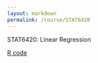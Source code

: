 ```yaml
---
layout: markdown
permalink: /course/STAT6420
---
```

STAT6420: Linear Regression

[R code](/code/regression)
